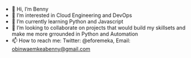 - 👋 Hi, I’m Benny
- 👀 I’m interested in Cloud Engineering and DevOps
- 🌱 I’m currently learning Python and Javascript
- 💞️ I’m looking to collaborate on projects that would build my skillsets and make me more grrounded in Python and Automation
- 📫 How to reach me: Twitter: @eforemeka, Email: obinwaemkeabenny@gmail.com

<!---
eforemeka/eforemeka is a ✨ special ✨ repository because its `README.md` (this file) appears on your GitHub profile.
You can click the Preview link to take a look at your changes.
--->

